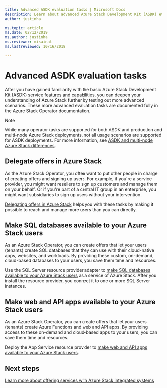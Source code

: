 ```yaml
---
title: Advanced ASDK evaluation tasks | Microsoft Docs
description: Learn about advanced Azure Stack Development KIt (ASDK) evaluation tasks.
author: justinha

ms.topic: article
ms.date: 02/12/2019
ms.author: justinha
ms.reviewer: misainat
ms.lastreviewed: 10/16/2018

---
```


# Advanced ASDK evaluation tasks
After you have gained familiarity with the basic Azure Stack Development Kit (ASDK) service features and capabilities, you can deepen your understanding of Azure Stack further by testing out more advanced scenarios. These more advanced evaluation tasks are documented fully in the Azure Stack Operator documentation.

> [!NOTE]
> While many operator tasks are supported for both ASDK and production and multi-node Azure Stack deployments, not all usage scenarios are supported for ASDK deployments. For more information, see [ASDK and multi-node Azure Stack differences](asdk-what-is.md#asdk-and-multi-node-azure-stack-hub-differences).

## Delegate offers in Azure Stack
As the Azure Stack Operator, you often want to put other people in charge of creating offers and signing up users. For example, if you're a service provider, you might want resellers to sign up customers and manage them on your behalf. Or if you're part of a central IT group in an enterprise, you might want subsidiaries to sign up users without your intervention.

[Delegating offers in Azure Stack](../operator/azure-stack-delegated-provider.md) helps you with these tasks by making it possible to reach and manage more users than you can directly.

## Make SQL databases available to your Azure Stack users
As an Azure Stack Operator, you can create offers that let your users (tenants) create SQL databases that they can use with their cloud-native apps, websites, and workloads. By providing these custom, on-demand, cloud-based databases to your users, you save them time and resources.

Use the SQL Server resource provider adapter to [make SQL databases available to your Azure Stack users](../operator/azure-stack-tutorial-sql-server.md) as a service of Azure Stack. After you install the resource provider, you connect it to one or more SQL Server instances.

## Make web and API apps available to your Azure Stack users
As an Azure Stack Operator, you can create offers that let your users (tenants) create Azure Functions and web and API apps. By providing access to these on-demand and cloud-based apps to your users, you can save them time and resources.

Deploy the App Service resource provider to [make web and API apps available to your Azure Stack users](../operator/azure-stack-tutorial-app-service.md).

## Next steps

[Learn more about offering services with Azure Stack integrated systems](../operator/service-plan-offer-subscription-overview.md)
